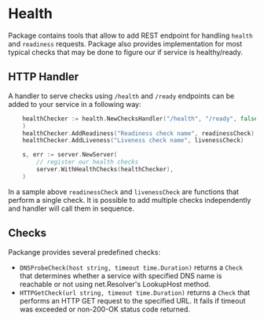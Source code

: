 # Health

Package contains tools that allow to add REST endpoint for handling `health` and `readiness` requests.
Package also provides implementation for most typical checks that may be done to figure our if service is healthy/ready.

## HTTP Handler

A handler to serve checks using `/health` and `/ready` endpoints can be added to your service in a following way: 

```go
	healthChecker := health.NewChecksHandler("/health", "/ready", false),
	)
	healthChecker.AddReadiness("Readiness check name", readinessCheck)
	healthChecker.AddLiveness("Liveness check name", livenessCheck)

	s, err := server.NewServer(
		// register our health checks
		server.WithHealthChecks(healthChecker),
	)
```

In a sample above `readinessCheck` and `livenessCheck` are functions that perform a single check.
It is possible to add multiple checks independently and handler will call them in sequence.

## Checks

Packange provides several predefined checks:
 - `DNSProbeCheck(host string, timeout time.Duration)` returns a `Check` that determines whether a service with specified DNS name is reachable or not using net.Resolver's LookupHost method.
 - `HTTPGetCheck(url string, timeout time.Duration)` returns a `Check` that performs an HTTP GET request to the specified URL. It fails if timeout was exceeded or non-200-OK status code returned.
